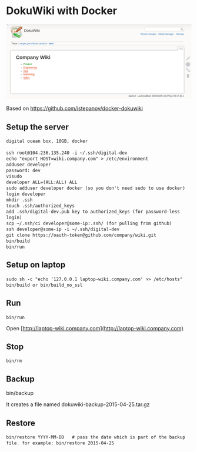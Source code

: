 # DokuWiki with Docker

![screenshot](screenshot.png)

Based on https://github.com/istepanov/docker-dokuwiki

## Setup the server

    digital ocean box, 10GB, docker

    ssh root@104.236.135.240 -i ~/.ssh/digital-dev
    echo "export HOST=wiki.company.com" > /etc/environment
    adduser developer
    password: dev 
    visudo
    developer ALL=(ALL:ALL) ALL 
    sudo adduser developer docker (so you don't need sudo to use docker)
    login developer
    mkdir .ssh
    touch .ssh/authorized_keys
    add .ssh/digital-dev.pub key to authorized_keys (for password-less login)
    scp ~/.ssh/ci developer@some-ip:.ssh/ (for pulling from github)
    ssh developer@some-ip -i ~/.ssh/digital-dev
    git clone https://oauth-token@github.com/company/wiki.git
    bin/build
    bin/run

## Setup on laptop

    sudo sh -c "echo '127.0.0.1 laptop-wiki.company.com' >> /etc/hosts"
    bin/build or bin/build_no_ssl

## Run

    bin/run

Open [http://laptop-wiki.company.com](http://laptop-wiki.company.com)

## Stop

    bin/rm

## Backup

   bin/backup
   
It creates a file named dokuwiki-backup-2015-04-25.tar.gz

## Restore

    bin/restore YYYY-MM-DD   # pass the date which is part of the backup file. for example: bin/restore 2015-04-25

